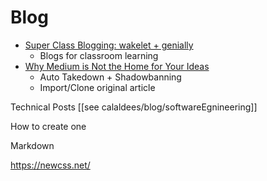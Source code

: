 Blog
====

* [Super Class Blogging: wakelet + genially](https://blog.wakelet.com/2020/06/23/wakelet-genially/)
    * Blogs for classroom learning
* [Why Medium is Not the Home for Your Ideas](https://hulry.com/medium-vs-own-blog/)
    * Auto Takedown + Shadowbanning
    * Import/Clone original article

Technical Posts
[[see calaldees/blog/softwareEgnineering]]

How to create one

Markdown

https://newcss.net/

